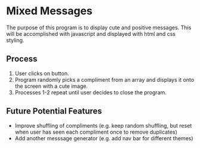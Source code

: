 # Mixed Messages
The purpose of this program is to display cute and positive messages. This will be accomplished with javascript and displayed with html and css styling. 

## Process
1. User clicks on button.
2. Program randomly picks a compliment from an array and displays it onto the screen with a cute image.
3. Processes 1-2 repeat until user decides to close the program. 

## Future Potential Features  
- Improve shuffling of compliments (e.g. keep random shuffling, but reset when user has seen each compliment once to remove duplicates)
- Add another messsage generator (e.g. add nav bar for different themes)